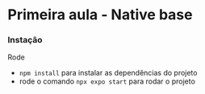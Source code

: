 # Primeira aula - Native base

### Instação 
Rode 
- ```npm install``` para instalar as dependências do projeto
- rode o comando ```npx expo start``` para rodar o projeto
